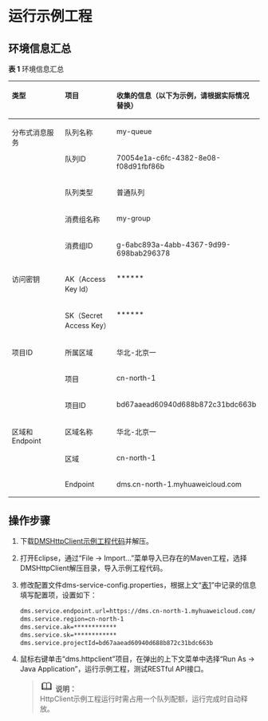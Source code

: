 # 运行示例工程<a name="zh-cn_topic_0086094043"></a>

## 环境信息汇总<a name="section104349342387"></a>

**表 1**  环境信息汇总

<a name="table274218620472"></a>
<table><thead align="left"><tr id="row1974386134714"><th class="cellrowborder" valign="top" width="23%" id="mcps1.2.4.1.1"><p id="p1743146124714"><a name="p1743146124714"></a><a name="p1743146124714"></a>类型</p>
</th>
<th class="cellrowborder" valign="top" width="22%" id="mcps1.2.4.1.2"><p id="p77431694720"><a name="p77431694720"></a><a name="p77431694720"></a>项目</p>
</th>
<th class="cellrowborder" valign="top" width="55.00000000000001%" id="mcps1.2.4.1.3"><p id="p1529519246473"><a name="p1529519246473"></a><a name="p1529519246473"></a>收集的信息（以下为示例，请根据实际情况替换）</p>
</th>
</tr>
</thead>
<tbody><tr id="row27431861475"><td class="cellrowborder" rowspan="5" valign="top" width="23%" headers="mcps1.2.4.1.1 "><p id="p1474414613472"><a name="p1474414613472"></a><a name="p1474414613472"></a>分布式消息服务</p>
</td>
<td class="cellrowborder" valign="top" width="22%" headers="mcps1.2.4.1.2 "><p id="p374418618479"><a name="p374418618479"></a><a name="p374418618479"></a>队列名称</p>
</td>
<td class="cellrowborder" valign="top" width="55.00000000000001%" headers="mcps1.2.4.1.3 "><p id="p82965244472"><a name="p82965244472"></a><a name="p82965244472"></a>my-queue</p>
</td>
</tr>
<tr id="row974486124712"><td class="cellrowborder" valign="top" headers="mcps1.2.4.1.1 "><p id="p1574418612472"><a name="p1574418612472"></a><a name="p1574418612472"></a>队列ID</p>
</td>
<td class="cellrowborder" valign="top" headers="mcps1.2.4.1.2 "><p id="p8313126114917"><a name="p8313126114917"></a><a name="p8313126114917"></a>70054e1a-c6fc-4382-8e08-f08d91fbf86b</p>
</td>
</tr>
<tr id="row874411624712"><td class="cellrowborder" valign="top" headers="mcps1.2.4.1.1 "><p id="p10744176194710"><a name="p10744176194710"></a><a name="p10744176194710"></a>队列类型</p>
</td>
<td class="cellrowborder" valign="top" headers="mcps1.2.4.1.2 "><p id="p9296182494712"><a name="p9296182494712"></a><a name="p9296182494712"></a>普通队列</p>
</td>
</tr>
<tr id="row14838250174918"><td class="cellrowborder" valign="top" headers="mcps1.2.4.1.1 "><p id="p11839105024913"><a name="p11839105024913"></a><a name="p11839105024913"></a>消费组名称</p>
</td>
<td class="cellrowborder" valign="top" headers="mcps1.2.4.1.2 "><p id="p166237278012"><a name="p166237278012"></a><a name="p166237278012"></a>my-group</p>
</td>
</tr>
<tr id="row383910506494"><td class="cellrowborder" valign="top" headers="mcps1.2.4.1.1 "><p id="p683917507494"><a name="p683917507494"></a><a name="p683917507494"></a>消费组ID</p>
</td>
<td class="cellrowborder" valign="top" headers="mcps1.2.4.1.2 "><p id="p11840165064916"><a name="p11840165064916"></a><a name="p11840165064916"></a>g-6abc893a-4abb-4367-9d99-698bab296378</p>
</td>
</tr>
<tr id="row98401450134912"><td class="cellrowborder" rowspan="2" valign="top" width="23%" headers="mcps1.2.4.1.1 "><p id="p184065064912"><a name="p184065064912"></a><a name="p184065064912"></a>访问密钥</p>
</td>
<td class="cellrowborder" valign="top" width="22%" headers="mcps1.2.4.1.2 "><p id="p13841185019492"><a name="p13841185019492"></a><a name="p13841185019492"></a>AK（Access Key Id）</p>
</td>
<td class="cellrowborder" valign="top" width="55.00000000000001%" headers="mcps1.2.4.1.3 "><p id="p4841115010497"><a name="p4841115010497"></a><a name="p4841115010497"></a>******</p>
</td>
</tr>
<tr id="row33697367507"><td class="cellrowborder" valign="top" headers="mcps1.2.4.1.1 "><p id="p53701336165016"><a name="p53701336165016"></a><a name="p53701336165016"></a>SK（Secret Access Key）</p>
</td>
<td class="cellrowborder" valign="top" headers="mcps1.2.4.1.2 "><p id="p076481123916"><a name="p076481123916"></a><a name="p076481123916"></a>******</p>
</td>
</tr>
<tr id="row399310422501"><td class="cellrowborder" rowspan="3" valign="top" width="23%" headers="mcps1.2.4.1.1 "><p id="p1993942165012"><a name="p1993942165012"></a><a name="p1993942165012"></a>项目ID</p>
</td>
<td class="cellrowborder" valign="top" width="22%" headers="mcps1.2.4.1.2 "><p id="p209947429506"><a name="p209947429506"></a><a name="p209947429506"></a>所属区域</p>
</td>
<td class="cellrowborder" valign="top" width="55.00000000000001%" headers="mcps1.2.4.1.3 "><p id="p1066611325515"><a name="p1066611325515"></a><a name="p1066611325515"></a>华北-北京一</p>
</td>
</tr>
<tr id="row11994542205011"><td class="cellrowborder" valign="top" headers="mcps1.2.4.1.1 "><p id="p16994942175017"><a name="p16994942175017"></a><a name="p16994942175017"></a>项目</p>
</td>
<td class="cellrowborder" valign="top" headers="mcps1.2.4.1.2 "><p id="p12994942145019"><a name="p12994942145019"></a><a name="p12994942145019"></a>cn-north-1</p>
</td>
</tr>
<tr id="row15994104245015"><td class="cellrowborder" valign="top" headers="mcps1.2.4.1.1 "><p id="p15640225175118"><a name="p15640225175118"></a><a name="p15640225175118"></a>项目ID</p>
</td>
<td class="cellrowborder" valign="top" headers="mcps1.2.4.1.2 "><p id="p17872846185120"><a name="p17872846185120"></a><a name="p17872846185120"></a>bd67aaead60940d688b872c31bdc663b</p>
</td>
</tr>
<tr id="row159948421502"><td class="cellrowborder" rowspan="3" valign="top" width="23%" headers="mcps1.2.4.1.1 "><p id="p167584324523"><a name="p167584324523"></a><a name="p167584324523"></a>区域和Endpoint</p>
</td>
<td class="cellrowborder" valign="top" width="22%" headers="mcps1.2.4.1.2 "><p id="p11910134916512"><a name="p11910134916512"></a><a name="p11910134916512"></a>区域名称</p>
</td>
<td class="cellrowborder" valign="top" width="55.00000000000001%" headers="mcps1.2.4.1.3 "><p id="p69941342195018"><a name="p69941342195018"></a><a name="p69941342195018"></a>华北-北京一</p>
</td>
</tr>
<tr id="row10994194275010"><td class="cellrowborder" valign="top" headers="mcps1.2.4.1.1 "><p id="p232515255010"><a name="p232515255010"></a><a name="p232515255010"></a>区域</p>
</td>
<td class="cellrowborder" valign="top" headers="mcps1.2.4.1.2 "><p id="p149941342155010"><a name="p149941342155010"></a><a name="p149941342155010"></a>cn-north-1</p>
</td>
</tr>
<tr id="row18436145495214"><td class="cellrowborder" valign="top" headers="mcps1.2.4.1.1 "><p id="p184361254105215"><a name="p184361254105215"></a><a name="p184361254105215"></a>Endpoint</p>
</td>
<td class="cellrowborder" valign="top" headers="mcps1.2.4.1.2 "><p id="p1443695412520"><a name="p1443695412520"></a><a name="p1443695412520"></a>dms.cn-north-1.myhuaweicloud.com</p>
</td>
</tr>
</tbody>
</table>

## 操作步骤<a name="section12298135243915"></a>

1.  下载[DMSHttpClient示例工程代码](https://dms-demo.obs.myhwclouds.com/DMSHttpClient.tar)并解压。
2.  打开Eclipse，通过“File -\> Import…”菜单导入已存在的Maven工程，选择DMSHttpClient解压目录，导入示例工程代码。
3.  修改配置文件dms-service-config.properties，根据上文“[表1](#table274218620472)”中记录的信息填写配置项，设置如下：

    ```
    dms.service.endpoint.url=https://dms.cn-north-1.myhuaweicloud.com/ 
    dms.service.region=cn-north-1 
    dms.service.ak=************
    dms.service.sk=************
    dms.service.projectId=bd67aaead60940d688b872c31bdc663b
    ```

4.  鼠标右键单击“dms.httpclient”项目，在弹出的上下文菜单中选择“Run As -\> Java Application”，运行示例工程，测试RESTful API接口。

    >![](public_sys-resources/icon-note.gif) **说明：**   
    >HttpClient示例工程运行时需占用一个队列配额，运行完成时自动释放。  


